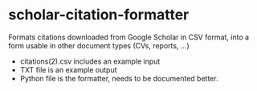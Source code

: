 # scholar-citation-formatter
Formats citations downloaded from Google Scholar in CSV format, into a form usable in other document types (CVs, reports, ...)

* citations(2).csv includes an example input
* TXT file is an example output
* Python file is the formatter, needs to be documented better.

